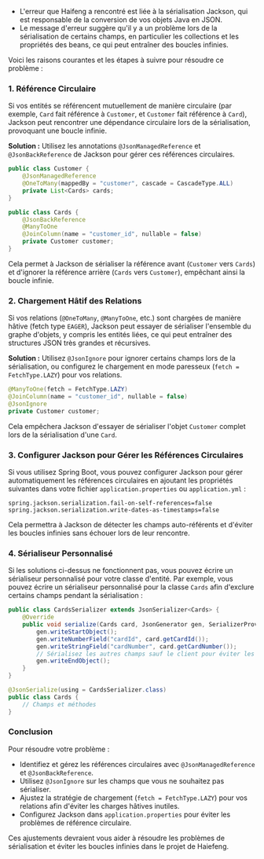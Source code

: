 
- L'erreur que Haifeng a rencontré est liée à la sérialisation Jackson, qui est responsable de la conversion de vos objets Java en JSON. 
- Le message d'erreur suggère qu'il y a un problème lors de la sérialisation de certains champs, en particulier les collections et les propriétés des beans, ce qui peut entraîner des boucles infinies.

Voici les raisons courantes et les étapes à suivre pour résoudre ce problème :

### 1. **Référence Circulaire**
   Si vos entités se référencent mutuellement de manière circulaire (par exemple, `Card` fait référence à `Customer`, et `Customer` fait référence à `Card`), Jackson peut rencontrer une dépendance circulaire lors de la sérialisation, provoquant une boucle infinie.

   **Solution :**
   Utilisez les annotations `@JsonManagedReference` et `@JsonBackReference` de Jackson pour gérer ces références circulaires.

   ```java
   public class Customer {
       @JsonManagedReference
       @OneToMany(mappedBy = "customer", cascade = CascadeType.ALL)
       private List<Cards> cards;
   }

   public class Cards {
       @JsonBackReference
       @ManyToOne
       @JoinColumn(name = "customer_id", nullable = false)
       private Customer customer;
   }
   ```

   Cela permet à Jackson de sérialiser la référence avant (`Customer` vers `Cards`) et d'ignorer la référence arrière (`Cards` vers `Customer`), empêchant ainsi la boucle infinie.

### 2. **Chargement Hâtif des Relations**
   Si vos relations (`@OneToMany`, `@ManyToOne`, etc.) sont chargées de manière hâtive (fetch type `EAGER`), Jackson peut essayer de sérialiser l'ensemble du graphe d'objets, y compris les entités liées, ce qui peut entraîner des structures JSON très grandes et récursives.

   **Solution :**
   Utilisez `@JsonIgnore` pour ignorer certains champs lors de la sérialisation, ou configurez le chargement en mode paresseux (`fetch = FetchType.LAZY`) pour vos relations.

   ```java
   @ManyToOne(fetch = FetchType.LAZY)
   @JoinColumn(name = "customer_id", nullable = false)
   @JsonIgnore
   private Customer customer;
   ```

   Cela empêchera Jackson d'essayer de sérialiser l'objet `Customer` complet lors de la sérialisation d'une `Card`.

### 3. **Configurer Jackson pour Gérer les Références Circulaires**
   Si vous utilisez Spring Boot, vous pouvez configurer Jackson pour gérer automatiquement les références circulaires en ajoutant les propriétés suivantes dans votre fichier `application.properties` ou `application.yml` :

   ```properties
   spring.jackson.serialization.fail-on-self-references=false
   spring.jackson.serialization.write-dates-as-timestamps=false
   ```

   Cela permettra à Jackson de détecter les champs auto-référents et d'éviter les boucles infinies sans échouer lors de leur rencontre.

### 4. **Sérialiseur Personnalisé**
   Si les solutions ci-dessus ne fonctionnent pas, vous pouvez écrire un sérialiseur personnalisé pour votre classe d'entité. Par exemple, vous pouvez écrire un sérialiseur personnalisé pour la classe `Cards` afin d'exclure certains champs pendant la sérialisation :

   ```java
   public class CardsSerializer extends JsonSerializer<Cards> {
       @Override
       public void serialize(Cards card, JsonGenerator gen, SerializerProvider provider) throws IOException {
           gen.writeStartObject();
           gen.writeNumberField("cardId", card.getCardId());
           gen.writeStringField("cardNumber", card.getCardNumber());
           // Sérialisez les autres champs sauf le client pour éviter les références circulaires
           gen.writeEndObject();
       }
   }

   @JsonSerialize(using = CardsSerializer.class)
   public class Cards {
       // Champs et méthodes
   }
   ```

### Conclusion
Pour résoudre votre problème :
- Identifiez et gérez les références circulaires avec `@JsonManagedReference` et `@JsonBackReference`.
- Utilisez `@JsonIgnore` sur les champs que vous ne souhaitez pas sérialiser.
- Ajustez la stratégie de chargement (`fetch = FetchType.LAZY`) pour vos relations afin d'éviter les charges hâtives inutiles.
- Configurez Jackson dans `application.properties` pour éviter les problèmes de référence circulaire.

Ces ajustements devraient vous aider à résoudre les problèmes de sérialisation et éviter les boucles infinies dans le  projet de Haiefeng.

